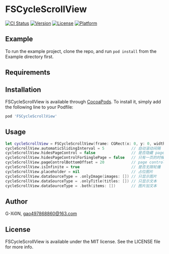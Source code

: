 # FSCycleScrollView

[![CI Status](https://img.shields.io/travis/G-Xi0N/FSCycleScrollView.svg?style=flat)](https://travis-ci.org/G-Xi0N/FSCycleScrollView)
[![Version](https://img.shields.io/cocoapods/v/FSCycleScrollView.svg?style=flat)](https://cocoapods.org/pods/FSCycleScrollView)
[![License](https://img.shields.io/cocoapods/l/FSCycleScrollView.svg?style=flat)](https://cocoapods.org/pods/FSCycleScrollView)
[![Platform](https://img.shields.io/cocoapods/p/FSCycleScrollView.svg?style=flat)](https://cocoapods.org/pods/FSCycleScrollView)

## Example

To run the example project, clone the repo, and run `pod install` from the Example directory first.

## Requirements

## Installation

FSCycleScrollView is available through [CocoaPods](https://cocoapods.org). To install
it, simply add the following line to your Podfile:

```ruby
pod 'FSCycleScrollView'
```

## Usage

``` swift
let cycleScrollView = FSCycleScrollView(frame: CGRect(x: 0, y: 0, width: UIScreen.main.bounds.width, height: 200))
cycleScrollView.automaticSlidingInterval = 5            // 自动滚动间隔
cycleScrollView.hidesPageControl = false                // 是否隐藏 page control
cycleScrollView.hidesPageControlForSinglePage = false   // 只有一页的时候隐藏 page control
cycleScrollView.pageControlBottomOffset = 20            // page control 距底部距离
cycleScrollView.isInfinite = true                       // 是否无限轮播
cycleScrollView.placeholder = nil                       // 占位图片
cycleScrollView.dataSourceType = .onlyImage(images: []) // 只显示图片
cycleScrollView.dataSourceType = .onlyTitle(titles: []) // 只显示文本
cycleScrollView.dataSourceType = .both(items: [])       // 图片加文本
```

## Author

G-Xi0N, gao497868860@163.com

## License

FSCycleScrollView is available under the MIT license. See the LICENSE file for more info.
